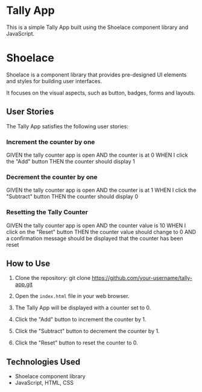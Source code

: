 # Tally App

This is a simple Tally App built using the Shoelace component library and JavaScript.

# Shoelace 
Shoelace is a component library that provides pre-designed UI elements and styles for building user interfaces. 

It focuses on the visual aspects, such as button, badges, forms and layouts.

## User Stories

The Tally App satisfies the following user stories:

### Increment the counter by one
GIVEN the tally counter app is open
AND the counter is at 0
WHEN I click the "Add" button
THEN the counter should display 1


### Decrement the counter by one
GIVEN the tally counter app is open
AND the counter is at 1
WHEN I click the "Subtract" button
THEN the counter should display 0


### Resetting the Tally Counter
GIVEN the tally counter app is open
AND the counter value is 10
WHEN I click on the "Reset" button
THEN the counter value should change to 0
AND a confirmation message should be displayed that the counter has been reset


## How to Use

1. Clone the repository:
git clone https://github.com/your-username/tally-app.git

2. Open the `index.html` file in your web browser.

3. The Tally App will be displayed with a counter set to 0.

4. Click the "Add" button to increment the counter by 1.

5. Click the "Subtract" button to decrement the counter by 1.

6. Click the "Reset" button to reset the counter to 0.

## Technologies Used

- Shoelace component library
- JavaScript, HTML, CSS







